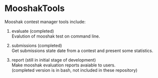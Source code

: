 # MooshakTools
Mooshak contest manager tools include:

1. evaluate (completed)\
Evalution of mooshak test on command line.

2. submissions (completed)\
Get submissions state date from a contest and present some statistics.

3. report (still in initial stage of development)\
Make mooshak evaluation reports avaiable to users.\
(completed version is in bash, not included in these repository)

